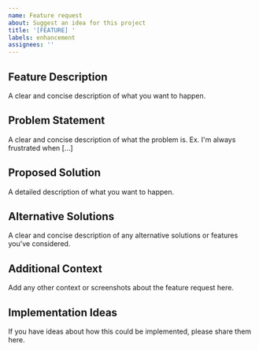 ```yaml
---
name: Feature request
about: Suggest an idea for this project
title: '[FEATURE] '
labels: enhancement
assignees: ''
---
```


## Feature Description

A clear and concise description of what you want to happen.

## Problem Statement

A clear and concise description of what the problem is. Ex. I'm always frustrated when [...]

## Proposed Solution

A detailed description of what you want to happen.

## Alternative Solutions

A clear and concise description of any alternative solutions or features you've considered.

## Additional Context

Add any other context or screenshots about the feature request here.

## Implementation Ideas

If you have ideas about how this could be implemented, please share them here.
